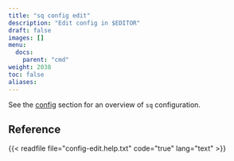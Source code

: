```yaml
---
title: "sq config edit"
description: "Edit config in $EDITOR"
draft: false
images: []
menu:
  docs:
    parent: "cmd"
weight: 2038
toc: false
aliases:
---
```

See the [config](/docs/config) section for an overview of `sq` configuration.

## Reference

{{< readfile file="config-edit.help.txt" code="true" lang="text" >}}
